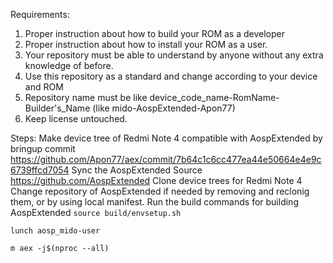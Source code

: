 Requirements:
1. Proper instruction about how to build your ROM as a developer
2. Proper instruction about how to install your ROM as a user.
3. Your repository must be able to understand by anyone without any extra knowledge of before.
4. Use this repository as a standard and change according to your device and ROM
5. Repository name must be like device_code_name-RomName-Builder's_Name (like mido-AospExtended-Apon77)
6. Keep license untouched.

Steps:
Make device tree of Redmi Note 4 compatible with AospExtended by bringup commit https://github.com/Apon77/aex/commit/7b64c1c6cc477ea44e50664e4e9c6739ffcd7054
Sync the AospExtended Source https://github.com/AospExtended
Clone device trees for Redmi Note 4
Change repository of AospExtended if needed by removing and reclonig them, or by using local manifest.
Run the build commands for building AospExtended
`source build/envsetup.sh`

`lunch aosp_mido-user`

`m aex -j$(nproc --all)`
